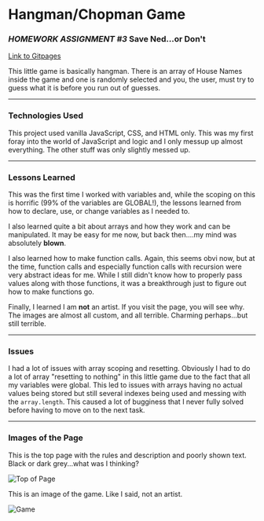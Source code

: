 # Hangman/Chopman Game
### *HOMEWORK ASSIGNMENT #3* **Save Ned...or Don't**


[Link to Gitpages](https://oitowl7.github.io/hangman-game/)

This little game is basically hangman. There is an array of House Names inside the game and one is randomly selected and you, the user, must try to guess what it is before you run out of guesses.

***
### Technologies Used
This project used vanilla JavaScript, CSS, and HTML only. This was my first foray into the world of JavaScript and logic and I only messup up almost everything. The other stuff was only slightly messed up.

***
### Lessons Learned
This was the first time I worked with variables and, while the scoping on this is horrific (99% of the variables are GLOBAL!), the lessons learned from how to declare, use, or change variables as I needed to.

I also learned quite a bit about arrays and how they work and can be manipulated. It may be easy for me now, but back then....my mind was absolutely **blown**.

I also learned how to make function calls. Again, this seems obvi now, but at the time, function calls and especially function calls with recursion were very abstract ideas for me. While I still didn't know how to properly pass values along with those functions, it was a breakthrough just to figure out how to make functions go.

Finally, I learned I am **not** an artist. If you visit the page, you will see why. The images are almost all custom, and all terrible. Charming perhaps...but still terrible.

***
### Issues
I had a lot of issues with array scoping and resetting. Obviously I had to do a lot of array "resetting to nothing" in this little game due to the fact that all my variables were global. This led to issues with arrays having no actual values being stored but still several indexes being used and messing with the `array.length`. This caused a lot of bugginess that I never fully solved before having to move on to the next task.

***
### Images of the Page
This is the top page with the rules and description and poorly shown text. Black or dark grey...what was I thinking?

![Top of Page](https://i.imgur.com/84axmqI.jpg)



This is an image of the game. Like I said, not an artist. 

![Game](https://i.imgur.com/0jeKT1J.jpg)
